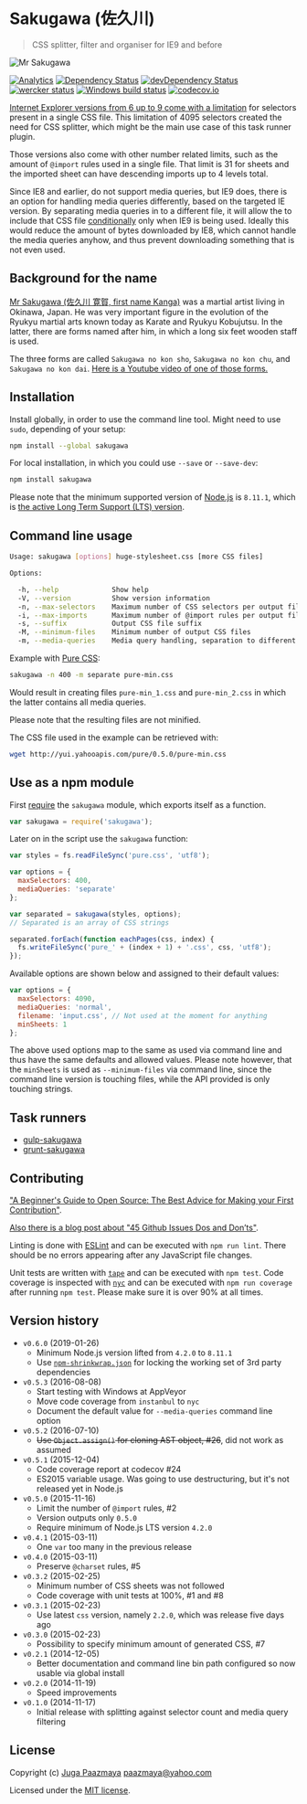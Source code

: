 # Sakugawa (佐久川)

> CSS splitter, filter and organiser for IE9 and before

![Mr Sakugawa](logo.png)

[![Analytics](https://ga-beacon.appspot.com/UA-2643697-15/sakugawa/index?flat)](https://github.com/igrigorik/ga-beacon)
[![Dependency Status](https://img.shields.io/david/paazmaya/sakugawa.svg?style=flat-square)](https://david-dm.org/paazmaya/sakugawa)
[![devDependency Status](https://img.shields.io/david/dev/paazmaya/sakugawa.svg?style=flat-square)](https://david-dm.org/paazmaya/sakugawa#info=devDependencies)
[![wercker status](https://app.wercker.com/status/d1673adc6fdf3e5c3e4234986517ebc3/s/master "wercker status")](https://app.wercker.com/project/byKey/d1673adc6fdf3e5c3e4234986517ebc3)
[![Windows build status](https://ci.appveyor.com/api/projects/status/67kt1qypoltk3dqf/branch/master?svg=true)](https://ci.appveyor.com/project/paazmaya/sakugawa/branch/master)
[![codecov.io](https://codecov.io/github/paazmaya/sakugawa/coverage.svg?branch=master)](https://codecov.io/github/paazmaya/sakugawa?branch=master)

[Internet Explorer versions from 6 up to 9 come with a limitation][ieinternals] for
selectors present in a single CSS file. This limitation of 4095 selectors created the
need for CSS splitter, which might be the main use case of this task runner plugin.

Those versions also come with other number related limits, such as the amount of
`@import` rules used in a single file. That limit is 31 for sheets and the imported
sheet can have descending imports up to 4 levels total.

Since IE8 and earlier, do not support media queries, but IE9 does, there is an option for handling
media queries differently, based on the targeted IE version. By separating media queries in
to a different file, it will allow the to include that CSS file [conditionally][] only when
IE9 is being used. Ideally this would reduce the amount of bytes downloaded by IE8, which
cannot handle the media queries anyhow, and thus prevent downloading something that is not
even used.

## Background for the name

[Mr Sakugawa (佐久川 寛賀, first name Kanga)](http://en.wikipedia.org/wiki/Sakugawa_Kanga)
was a martial artist living in Okinawa, Japan.
He was very important figure in the evolution of the Ryukyu martial arts known today as
Karate and Ryukyu Kobujutsu. In the latter, there are forms named after him,
in which a long six feet wooden staff is used.

The three forms are called `Sakugawa no kon sho`, `Sakugawa no kon chu`, and `Sakugawa no kon dai`.
[Here is a Youtube video of one of those forms.](https://www.youtube.com/watch?v=KF4nERzknmI)

## Installation

Install globally, in order to use the command line tool.
Might need to use `sudo`, depending of your setup:

```sh
npm install --global sakugawa
```

For local installation, in which you could use `--save` or `--save-dev`:

```sh
npm install sakugawa
```

Please note that the minimum supported version of [Node.js](https://nodejs.org/en/) is `8.11.1`, which is [the active Long Term Support (LTS) version](https://github.com/nodejs/Release#release-schedule).

## Command line usage

```sh
Usage: sakugawa [options] huge-stylesheet.css [more CSS files]

Options:

  -h, --help             Show help
  -V, --version          Show version information
  -n, --max-selectors    Maximum number of CSS selectors per output file
  -i, --max-imports      Maximum number of @import rules per output file
  -s, --suffix           Output CSS file suffix
  -M, --minimum-files    Minimum number of output CSS files
  -m, --media-queries    Media query handling, separation to different file (separate) or ignorance (ignore). By default included (normal)
```

Example with [Pure CSS](http://purecss.io/ "A set of small, responsive CSS modules that you can use in every web project"):

```sh
sakugawa -n 400 -m separate pure-min.css
```

Would result in creating files `pure-min_1.css` and `pure-min_2.css` in which the latter contains all media queries.

Please note that the resulting files are not minified.

The CSS file used in the example can be retrieved with:

```sh
wget http://yui.yahooapis.com/pure/0.5.0/pure-min.css
```


## Use as a npm module

First [require][] the `sakugawa` module, which exports itself as a function.

```js
var sakugawa = require('sakugawa');
```

Later on in the script use the `sakugawa` function:

```js
var styles = fs.readFileSync('pure.css', 'utf8');

var options = {
  maxSelectors: 400,
  mediaQueries: 'separate'
};

var separated = sakugawa(styles, options);
// Separated is an array of CSS strings

separated.forEach(function eachPages(css, index) {
  fs.writeFileSync('pure_' + (index + 1) + '.css', css, 'utf8');
});
```

Available options are shown below and assigned to their default values:

```js
var options = {
  maxSelectors: 4090,
  mediaQueries: 'normal',
  filename: 'input.css', // Not used at the moment for anything
  minSheets: 1
};
```

The above used options map to the same as used via command line and thus have the same
defaults and allowed values. Please note however, that the `minSheets` is used as
`--minimum-files` via command line, since the command line version is touching files,
while the API provided is only touching strings.


## Task runners

* [gulp-sakugawa](https://github.com/paazmaya/gulp-sakugawa "Run Sakugawa via gulp, for CSS splitting, filtering and organising")
* [grunt-sakugawa](https://github.com/paazmaya/grunt-sakugawa "Run Sakugawa via Grunt, for CSS splitting, filtering and organising")

## Contributing

["A Beginner's Guide to Open Source: The Best Advice for Making your First Contribution"](http://www.erikaheidi.com/blog/a-beginners-guide-to-open-source-the-best-advice-for-making-your-first-contribution/).

[Also there is a blog post about "45 Github Issues Dos and Don’ts"](https://davidwalsh.name/45-github-issues-dos-donts).

Linting is done with [ESLint](http://eslint.org) and can be executed with `npm run lint`.
There should be no errors appearing after any JavaScript file changes.

Unit tests are written with [`tape`](https://github.com/substack/tape) and can be executed with `npm test`.
Code coverage is inspected with [`nyc`](https://github.com/istanbuljs/nyc) and
can be executed with `npm run coverage` after running `npm test`.
Please make sure it is over 90% at all times.

## Version history

* `v0.6.0` (2019-01-26)
  - Minimum Node.js version lifted from `4.2.0` to `8.11.1`
  - Use [`npm-shrinkwrap.json`](https://docs.npmjs.com/files/shrinkwrap.json) for locking the working set of 3rd party dependencies
* `v0.5.3` (2016-08-08)
  - Start testing with Windows at AppVeyor
  - Move code coverage from `instanbul` to `nyc`
  - Document the default value for `--media-queries` command line option
* `v0.5.2` (2016-07-10)
  - ~~Use `Object.assign()` for cloning AST object, #26~~, did not work as assumed
* `v0.5.1` (2015-12-04)
  - Code coverage report at codecov #24
  - ES2015 variable usage. Was going to use destructuring, but it's not released yet in Node.js
* `v0.5.0` (2015-11-16)
  - Limit the number of `@import` rules, #2
  - Version outputs only `0.5.0`
  - Require minimum of Node.js LTS version `4.2.0`
* `v0.4.1` (2015-03-11)
  - One `var` too many in the previous release
* `v0.4.0` (2015-03-11)
  - Preserve `@charset` rules, #5
* `v0.3.2` (2015-02-25)
  - Minimum number of CSS sheets was not followed
  - Code coverage with unit tests at 100%, #1 and #8
* `v0.3.1` (2015-02-23)
  - Use latest `css` version, namely `2.2.0`, which was release five days ago
* `v0.3.0` (2015-02-23)
  - Possibility to specify minimum amount of generated CSS, #7
* `v0.2.1` (2014-12-05)
  - Better documentation and command line bin path configured so now usable via global install
* `v0.2.0` (2014-11-19)
  - Speed improvements
* `v0.1.0` (2014-11-17)
  - Initial release with splitting against selector count and media query filtering

## License

Copyright (c) [Juga Paazmaya](https://paazmaya.fi) <paazmaya@yahoo.com>

Licensed under the [MIT license](LICENSE).


[ieinternals]: http://blogs.msdn.com/b/ieinternals/archive/2011/05/14/10164546.aspx "Stylesheet Limits in Internet Explorer"
[conditionally]: http://www.quirksmode.org/css/condcom.html "Conditional comments"
[require]: http://nodejs.org/api/modules.html#modules_module_require_id "The module.require method provides a way to load a module as if require() was called from the original module"
